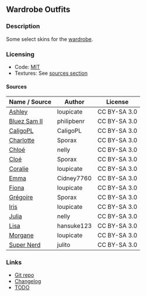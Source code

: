 
## Wardrobe Outfits

### Description

Some select skins for the [wardrobe](https://content.minetest.net/packages/AntumDeluge/wardrobe_ad/).

### Licensing

- Code: [MIT](LICENSE.txt)
- Textures: See [sources section](#sources)

#### Sources

| Name / Source    | Author     | License      |
| ---------------- | ---------- | ------------ |
| [Ashley][]       | loupicate  | CC BY-SA 3.0 |
| [Bluez Sam II][] | philipbenr | CC BY-SA 3.0 |
| [CaligoPL][]     | CaligoPL   | CC BY-SA 3.0 |
| [Charlotte][]    | Sporax     | CC BY-SA 3.0 |
| [Chloé][]        | nelly      | CC BY-SA 3.0 |
| [Cloé][]         | Sporax     | CC BY-SA 3.0 |
| [Coralie][]      | loupicate  | CC BY-SA 3.0 |
| [Emma][]         | Cidney7760 | CC BY-SA 3.0 |
| [Fiona][]        | loupicate  | CC BY-SA 3.0 |
| [Grégoire][]     | Sporax     | CC BY-SA 3.0 |
| [Iris][]         | loupicate  | CC BY-SA 3.0 |
| [Julia][]        | nelly      | CC BY-SA 3.0 |
| [Lisa][]         | hansuke123 | CC BY-SA 3.0 |
| [Morgane][]      | loupicate  | CC BY-SA 3.0 |
| [Super Nerd][]   | julito     | CC BY-SA 3.0 |

### Links

- [Git repo](https://github.com/AntumMT/mod-wardrobe_outfits)
- [Changelog](changelog.txt)
- [TODO](TODO.txt)


[Ashley]: http://minetest.fensta.bplaced.net/#id=885
[Bluez Sam II]: http://minetest.fensta.bplaced.net/#id=143
[CaligoPL]: http://minetest.fensta.bplaced.net/#id=99
[Charlotte]: http://minetest.fensta.bplaced.net/#id=852
[Chloé]: http://minetest.fensta.bplaced.net/#id=847
[Cloé]: http://minetest.fensta.bplaced.net/#id=851
[Coralie]: http://minetest.fensta.bplaced.net/#id=894
[Emma]: http://minetest.fensta.bplaced.net/#id=101
[Fiona]: http://minetest.fensta.bplaced.net/#id=860
[Grégoire]: http://minetest.fensta.bplaced.net/#id=850
[Iris]: http://minetest.fensta.bplaced.net/#id=862
[Julia]: http://minetest.fensta.bplaced.net/#id=859
[Lisa]: http://minetest.fensta.bplaced.net/#id=88
[Morgane]: http://minetest.fensta.bplaced.net/#id=864
[Super Nerd]: http://minetest.fensta.bplaced.net/#id=1030

